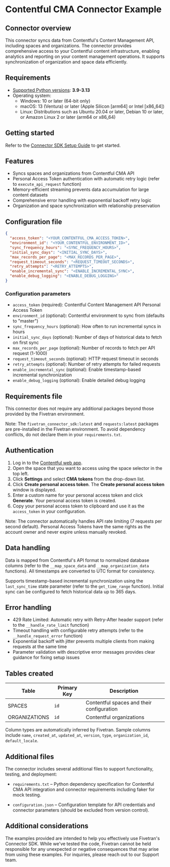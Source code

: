 # Contentful CMA Connector Example

## Connector overview

This connector syncs data from Contentful's Content Management API, including spaces and organizations. The connector provides comprehensive access to your Contentful content infrastructure, enabling analytics and reporting on your content management operations. It supports synchronization of organization and space data efficiently.

## Requirements

- [Supported Python versions](https://github.com/fivetran/fivetran_connector_sdk/blob/main/README.md#requirements): **3.9-3.13**
- Operating system:
  - Windows: 10 or later (64-bit only)
  - macOS: 13 (Ventura) or later (Apple Silicon [arm64] or Intel [x86_64])
  - Linux: Distributions such as Ubuntu 20.04 or later, Debian 10 or later, or Amazon Linux 2 or later (arm64 or x86_64)

## Getting started

Refer to the [Connector SDK Setup Guide](https://fivetran.com/docs/connectors/connector-sdk/setup-guide) to get started.

## Features

- Syncs spaces and organizations from Contentful CMA API
- Personal Access Token authentication with automatic retry logic (refer to `execute_api_request` function)
- Memory-efficient streaming prevents data accumulation for large content datasets
- Comprehensive error handling with exponential backoff retry logic
- Organization and space synchronization with relationship preservation

## Configuration file

```json
{
  "access_token": "<YOUR_CONTENTFUL_CMA_ACCESS_TOKEN>",
  "environment_id": "<YOUR_CONTENTFUL_ENVIRONMENT_ID>",
  "sync_frequency_hours": "<SYNC_FREQUENCY_HOURS>",
  "initial_sync_days": "<INITIAL_SYNC_DAYS>",
  "max_records_per_page": "<MAX_RECORDS_PER_PAGE>",
  "request_timeout_seconds": "<REQUEST_TIMEOUT_SECONDS>",
  "retry_attempts": "<RETRY_ATTEMPTS>",
  "enable_incremental_sync": "<ENABLE_INCREMENTAL_SYNC>",
  "enable_debug_logging": "<ENABLE_DEBUG_LOGGING>"
}
```

### Configuration parameters

- `access_token` (required): Contentful Content Management API Personal Access Token
- `environment_id` (optional): Contentful environment to sync from (defaults to "master")
- `sync_frequency_hours` (optional): How often to run incremental syncs in hours
- `initial_sync_days` (optional): Number of days of historical data to fetch on first sync
- `max_records_per_page` (optional): Number of records to fetch per API request (1-1000)
- `request_timeout_seconds` (optional): HTTP request timeout in seconds
- `retry_attempts` (optional): Number of retry attempts for failed requests
- `enable_incremental_sync` (optional): Enable timestamp-based incremental synchronization
- `enable_debug_logging` (optional): Enable detailed debug logging

## Requirements file

This connector does not require any additional packages beyond those provided by the Fivetran environment.

Note: The `fivetran_connector_sdk:latest` and `requests:latest` packages are pre-installed in the Fivetran environment. To avoid dependency conflicts, do not declare them in your `requirements.txt`.

## Authentication

1. Log in to the [Contentful web app](https://app.contentful.com/).
2. Open the space that you want to access using the space selector in the top left.
3. Click **Settings** and select **CMA tokens** from the drop-down list.
4. Click **Create personal access token**. The **Create personal access token** window is displayed.
5. Enter a custom name for your personal access token and click **Generate**. Your personal access token is created.
6. Copy your personal access token to clipboard and use it as the `access_token` in your configuration.

Note: The connector automatically handles API rate limiting (7 requests per second default). Personal Access Tokens have the same rights as the account owner and never expire unless manually revoked.

## Data handling

Data is mapped from Contentful's API format to normalized database columns (refer to the `__map_space_data` and `__map_organization_data` functions). All timestamps are converted to UTC format for consistency.

Supports timestamp-based incremental synchronization using the `last_sync_time` state parameter (refer to the `get_time_range` function). Initial sync can be configured to fetch historical data up to 365 days.

## Error handling

- 429 Rate Limited: Automatic retry with Retry-After header support (refer to the `__handle_rate_limit` function)
- Timeout handling with configurable retry attempts (refer to the `__handle_request_error` function)
- Exponential backoff with jitter prevents multiple clients from making requests at the same time
- Parameter validation with descriptive error messages provides clear guidance for fixing setup issues

## Tables created

| Table | Primary Key | Description |
|-------|-------------|-------------|
| SPACES | `id` | Contentful spaces and their configuration |
| ORGANIZATIONS | `id` | Contentful organizations |

Column types are automatically inferred by Fivetran. Sample columns include `name`, `created_at`, `updated_at`, `version`, `type`, `organization_id`, `default_locale`.

## Additional files

The connector includes several additional files to support functionality, testing, and deployment:

- `requirements.txt` – Python dependency specification for Contentful CMA API integration and connector requirements including faker for mock testing.

- `configuration.json` – Configuration template for API credentials and connector parameters (should be excluded from version control).

## Additional considerations
The examples provided are intended to help you effectively use Fivetran's Connector SDK. While we've tested the code, Fivetran cannot be held responsible for any unexpected or negative consequences that may arise from using these examples. For inquiries, please reach out to our Support team.
